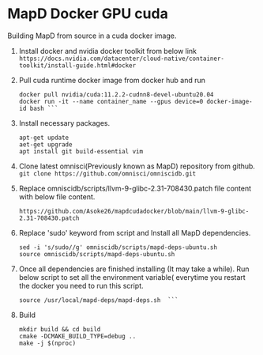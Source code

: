 # MapD Docker GPU cuda
Building MapD from source in a cuda docker image.

1. Install docker and nvidia docker toolkit from below link  
   ```https://docs.nvidia.com/datacenter/cloud-native/container-toolkit/install-guide.html#docker```

2. Pull cuda runtime docker image from docker hub and run  
   ```
   docker pull nvidia/cuda:11.2.2-cudnn8-devel-ubuntu20.04  
   docker run -it --name container_name --gpus device=0 docker-image-id bash ```
   
3. Install necessary packages.
   ```
   apt-get update
   aet-get upgrade
   apt install git build-essential vim
   ```
5. Clone latest omnisci(Previously known as MapD) repository from github.  
   ```git clone https://github.com/omnisci/omniscidb.git```

4. Replace omniscidb/scripts/llvm-9-glibc-2.31-708430.patch file content with below file content.
   ```
   https://github.com/Asoke26/mapdcudadocker/blob/main/llvm-9-glibc-2.31-708430.patch
   ```
5. Replace 'sudo' keyword from script and Install all MapD dependencies.
    ```
    sed -i 's/sudo//g' omniscidb/scripts/mapd-deps-ubuntu.sh  
    source omniscidb/scripts/mapd-deps-ubuntu.sh
    ```
6. Once all dependencies are finished installing (It may take a while). Run below script to set all the environment variable( everytime you restart the docker you need to run this script.
   ```
   source /usr/local/mapd-deps/mapd-deps.sh  ```

7. Build
   ```
   mkdir build && cd build  
   cmake -DCMAKE_BUILD_TYPE=debug ..  
   make -j $(nproc)  
   ```

